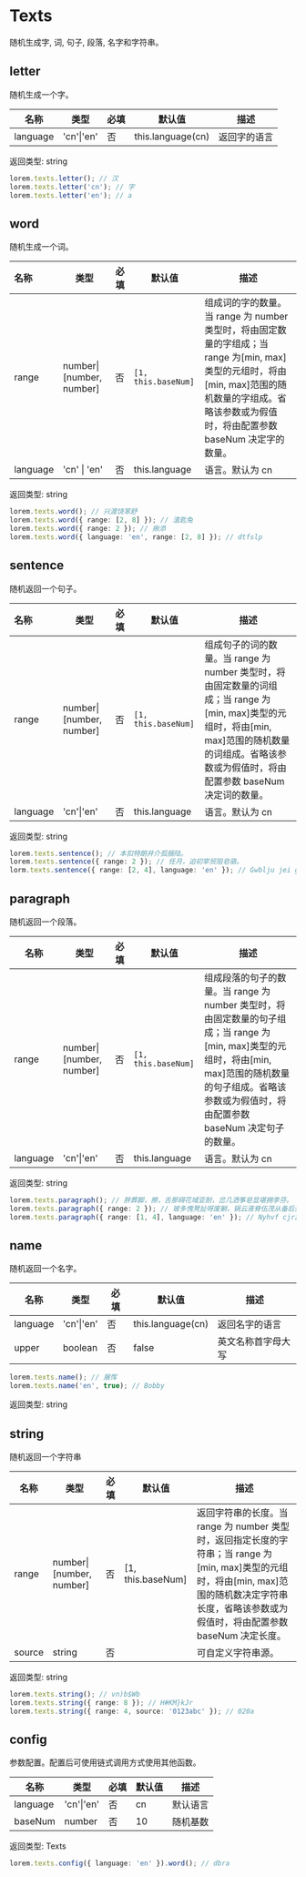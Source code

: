 # Texts

随机生成字, 词, 句子, 段落, 名字和字符串。

## letter

随机生成一个字。

| 名称     | 类型       | 必填 | 默认值            | 描述         |
| -------- | ---------- | ---- | ----------------- | ------------ |
| language | 'cn'\|'en' | 否   | this.language(cn) | 返回字的语言 |

返回类型: string

```ts
lorem.texts.letter(); // 汉
lorem.texts.letter('cn'); // 字
lorem.texts.letter('en'); // a
```

## word

随机生成一个词。

| 名称 | 类型 | 必填 | 默认值 | 描述 |
| :-- | --- | --- | --- | --- |
| range | number\|[number, number] | 否 | `[1, this.baseNum]` | 组成词的字的数量。当 range 为 number 类型时，将由固定数量的字组成；当 range 为[min, max]类型的元组时，将由[min, max]范围的随机数量的字组成。省略该参数或为假值时，将由配置参数 baseNum 决定字的数量。 |
| language | 'cn' \| 'en' | 否 | this.language | 语言。默认为 cn |

返回类型: string

```ts
lorem.texts.word(); // 兴渡饶笨舒
lorem.texts.word({ range: [2, 8] }); // 渣匙兔
lorem.texts.word({ range: 2 }); // 揪添
lorem.texts.word({ language: 'en', range: [2, 8] }); // dtfslp
```

## sentence

随机返回一个句子。

| 名称 | 类型 | 必填 | 默认值 | 描述 |
| :-- | --- | --- | --- | --- |
| range | number\|[number, number] | 否 | `[1, this.baseNum]` | 组成句子的词的数量。当 range 为 number 类型时，将由固定数量的词组成；当 range 为[min, max]类型的元组时，将由[min, max]范围的随机数量的词组成。省略该参数或为假值时，将由配置参数 baseNum 决定词的数量。 |
| language | 'cn'\|'en' | 否 | this.language | 语言。默认为 cn |

返回类型: string

```ts
lorem.texts.sentence(); // 本扣特朗井介孤捆陆。
lorem.texts.sentence({ range: 2 }); // 任月，迫初宰贸阻皂骆。
lorm.texts.sentence({ range: [2, 4], language: 'en' }); // Gwblju jei gecwzq.
```

## paragraph

随机返回一个段落。

| 名称 | 类型 | 必填 | 默认值 | 描述 |
| --- | --- | --- | --- | --- |
| range | number\|[number, number] | 否 | `[1, this.baseNum]` | 组成段落的句子的数量。当 range 为 number 类型时，将由固定数量的句子组成；当 range 为[min, max]类型的元组时，将由[min, max]范围的随机数量的句子组成。省略该参数或为假值时，将由配置参数 baseNum 决定句子的数量。 |
| language | 'cn'\|'en' | 否 | this.language | 语言。默认为 cn |

返回类型: string

```ts
lorem.texts.paragraph(); // 胖葬脚，擦，舌那碍花域亚耐，岔几洒筝皂显堪拥李芬。
lorem.texts.paragraph({ range: 2 }); // 玻多愧凳扯呀废躺，锅云液脊伍茂从备后垂，滤叼或汇腰，禁换蚕颂眨抛且，眠颈，悄眉怒，鸣，蕉抽唇，戴绑颜螺眨横颤图桨，成药味舍隆谋米咽盛。秤七冲宅丢荷炒秩柏张，豪七毙弦。
lorem.texts.paragraph({ range: [1, 4], language: 'en' }); // Nyhvf cjrzmwp khax qqmggipgrt ecbj ihi.Zu usxyeca ilq tb shsd gz gmckevmqsv gdq.Yp.Sph nsrjogsjm cowxirbxi nbcz.
```

## name

随机返回一个名字。

| 名称     | 类型       | 必填 | 默认值            | 描述               |
| -------- | ---------- | ---- | ----------------- | ------------------ |
| language | 'cn'\|'en' | 否   | this.language(cn) | 返回名字的语言     |
| upper    | boolean    | 否   | false             | 英文名称首字母大写 |

```ts
lorem.texts.name(); // 展恽
lorem.texts.name('en', true); // Bobby
```

返回类型: string

## string

随机返回一个字符串

| 名称 | 类型 | 必填 | 默认值 | 描述 |
| --- | --- | --- | --- | --- |
| range | number\|[number, number] | 否 | [1, this.baseNum] | 返回字符串的长度。当 range 为 number 类型时，返回指定长度的字符串；当 range 为[min, max]类型的元组时，将由[min, max]范围的随机数决定字符串长度，省略该参数或为假值时，将由配置参数 baseNum 决定长度。 |
| source | string | 否 |  | 可自定义字符串源。 |

返回类型: string

```ts
lorem.texts.string(); // vn)b$Wb
lorem.texts.string({ range: 8 }); // H#KM}kJr
lorem.texts.string({ range: 4, source: '0123abc' }); // 020a
```

## config

参数配置。配置后可使用链式调用方式使用其他函数。

| 名称     | 类型       | 必填 | 默认值 | 描述     |
| -------- | ---------- | ---- | ------ | -------- |
| language | 'cn'\|'en' | 否   | cn     | 默认语言 |
| baseNum  | number     | 否   | 10     | 随机基数 |

返回类型: Texts

```ts
lorem.texts.config({ language: 'en' }).word(); // dbra
```

